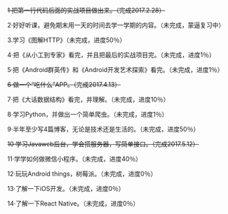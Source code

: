 ~~1·把第一行代码后面的实战项目做出来。（完成2017.2.28）~~

2·好好听课，避免期末用一天的时间去学一学期的内容。（未完成，蒙逼复习中）

3.学习《图解HTTP》（未完成，进度50％）

4·把《从小工到专家》看完，并且把最后的实战项目完。（未完成，进度1％）

5·把《Android群英传》和《Android开发艺术探索》看完。（未完成，进度1％）

~~6·做一个“吃什么”APP。（完成2017.4.13）~~

7·把《大话数据结构》看完，并理解。（未完成，进度10％）

8·学习Python，并做出一个简单爬虫。（未完成，进度1％）

9·半年至少写4篇博客，无论是技术还是生活的。（未完成，进度50％）

~~10·学习Javaweb后台，学会搭服务器，写简单接口。（完成2017.5.12）~~

11·学学如何做微信小程序。（未完成，进度40％）

12·玩玩Android things，树莓派。（未完成，进度0％）

13·了解一下iOS开发。（未完成，进度0％）

14·了解一下React Native。（未完成，进度0％）

<!-- ##{"timestamp":1483684271}## -->